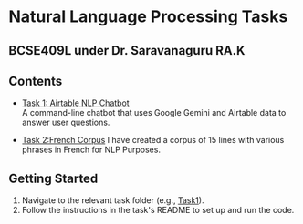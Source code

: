 # Natural Language Processing Tasks
## BCSE409L under Dr. Saravanaguru RA.K

## Contents

- [Task 1: Airtable NLP Chatbot](./Task1/README.md)  
  A command-line chatbot that uses Google Gemini and Airtable data to answer user questions.

- [Task 2:French Corpus](./Task2)
I have created a corpus of 15 lines with various phrases in French for NLP Purposes.

## Getting Started

1. Navigate to the relevant task folder (e.g., [Task1](./Task1)).
2. Follow the instructions in the task's README to set up and run the code.


